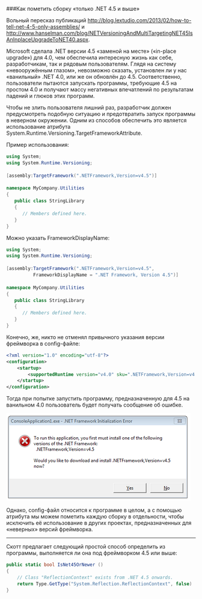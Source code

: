 ﻿###Как пометить сборку «только .NET 4.5 и выше»

Вольный пересказ публикаций http://blog.lextudio.com/2013/02/how-to-tell-net-4-5-only-assemblies/ и http://www.hanselman.com/blog/NETVersioningAndMultiTargetingNET45IsAnInplaceUpgradeToNET40.aspx.

Microsoft сделала .NET версии 4.5 «заменой на месте» («in-place upgrade») для 4.0, чем обеспечила интересную жизнь как себе, разработчикам, так и рядовым пользователям. Глядя на систему «невооружённым глазом», невозможно сказать, установлен ли у нас «ванильный» .NET 4.0, или же он обновлён до 4.5. Соответственно, пользователи пытаются запускать программы, требующие 4.5 на простом 4.0 и получают массу негативных впечатлений по результатам падений и глюков этих программ.

Чтобы не злить пользователя лишний раз, разработчик должен предусмотреть подобную ситуацию и предотвратить запуск программы в неверном окружении. Одним из способов обеспечить это является использование атрибута System.Runtime.Versioning.TargetFrameworkAttribute.

Пример использования:

```csharp
using System;
using System.Runtime.Versioning;
 
[assembly:TargetFramework(".NETFramework,Version=v4.5")]
 
namespace MyCompany.Utilities
{
   public class StringLibrary
   {
      // Members defined here.
   }
}
```

Можно указать FrameworkDisplayName:

```csharp
using System;
using System.Runtime.Versioning;
 
[assembly:TargetFramework(".NETFramework,Version=v4.5", 
          FrameworkDisplayName = ".NET Framework, Version 4.5")]
 
namespace MyCompany.Utilities
{
   public class StringLibrary
   {
      // Members defined here.
   }
}
```

Конечно, же, никто не отменял привычного указания версии фреймворка в config-файле:

```xml
<?xml version="1.0" encoding="utf-8"?>
<configuration>
    <startup>
        <supportedRuntime version="v4.0" sku=".NETFramework,Version=v4.5" />
    </startup>
</configuration>
```

Тогда при попытке запустить программу, предназначенную для 4.5 на ванильном 4.0 пользователь будет получать сообщение об ошибке.

![Сообщение об ошибке](img/framework45.png)

Однако, config-файл относится к программе в целом, а с помощью атрибута мы можем пометить каждую сборку в отдельности, чтобы исключить её использование в других проектах, предназначенных для «неверных» версий фреймворка.

* * *

Скотт предлагает следующий простой способ определить из программы, выполняется ли она под фреймворком 4.5 или выше:

```csharp
public static bool IsNet45OrNewer ()
{
    // Class "ReflectionContext" exists from .NET 4.5 onwards.
    return Type.GetType("System.Reflection.ReflectionContext", false) != null;
}
```
